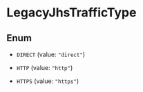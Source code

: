 

# LegacyJhsTrafficType

## Enum


* `DIRECT` (value: `"direct"`)

* `HTTP` (value: `"http"`)

* `HTTPS` (value: `"https"`)



